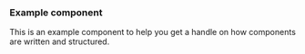 ### Example component

This is an example component to help you get a handle on how components are written and structured.
